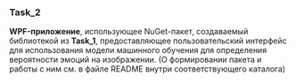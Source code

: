 ### **Task_2**
**WPF-приложение**, использующее NuGet-пакет, создаваемый библиотекой из **Task_1**, предоставляющее пользовательский интерфейс для использования модели машинного обучения для определения вероятности эмоций на изображении. (О формировании пакета и работы с ним см. в файле README внутри соответствующего каталога)
